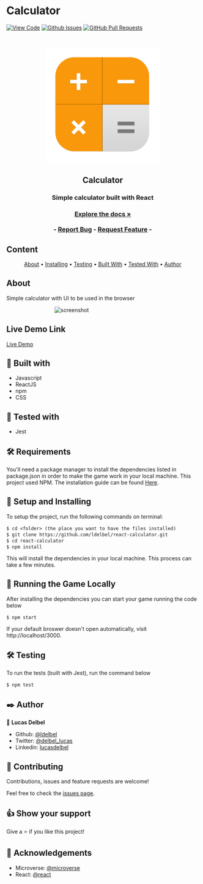 # Calculator

[![View Code](https://img.shields.io/badge/View%20-Code-green)]()
[![Github Issues](https://img.shields.io/badge/GitHub-Issues-orange)]()
[![GitHub Pull Requests](https://img.shields.io/badge/GitHub-Pull%20Requests-blue)]()

<br />
<p align="center">
  <a href="https://github.com/ldelbel/react-calculator">
    <img src="logo.png" alt="Logo" width="300">
  </a>

  <h2 align="center">Calculator</h2>

  <h3 align="center">Simple calculator built with React<h3>
  <p align="center">
    <a href="https://github.com/ldelbel/react-calculator"><strong>Explore the docs »</strong></a>
    <br />
    <br />
    -
    <a href="https://github.com/ldelbel/react-calculator/issues">Report Bug</a>
    -
    <a href="https://github.com/ldelbel/react-calculator/pulls">Request Feature</a>
    -
  </p>
</p>
    
## Content

<p align="center">
  <a href="#about">About</a> •
  <a href="#ins">Installing</a> •
  <a href="#testing">Testing</a> •
  <a href="#with">Built With</a> •
  <a href="#tested">Tested With</a> •
  <a href="#author">Author</a>
</p>

## About <a name = "about"></a>
 
Simple calculator with UI to be used in the browser 
 
&nbsp;&nbsp;&nbsp;&nbsp;&nbsp;&nbsp;&nbsp;&nbsp;&nbsp;&nbsp;&nbsp;&nbsp;&nbsp;&nbsp;&nbsp;&nbsp;&nbsp;&nbsp;&nbsp;&nbsp;&nbsp;&nbsp;&nbsp;&nbsp;&nbsp;&nbsp;&nbsp;&nbsp;&nbsp;&nbsp;&nbsp; ![screenshot](screenshot.gif) 

## Live Demo Link <a name = "ldl"></a>

[Live Demo](https://react-calc-lds.herokuapp.com/)

## 🔧 Built with <a name = "with"></a>

- Javascript
- ReactJS
- npm
- CSS

## 🔧 Tested with <a name = "tested"></a>

- Jest

## 🛠 Requirements <a name = "req"></a>

You'll need a package manager to install the dependencies listed in package.json in order to make the game work in your local machine.
This project used NPM. The installation guide can be found [Here](https://www.npmjs.com/get-npm).

## 🔨 Setup and Installing <a name = "ins"></a>

To setup the project, run the following commands on terminal:

```
$ cd <folder> (the place you want to have the files installed)
$ git clone https://github.com/ldelbel/react-calculator.git
$ cd react-calculator
$ npm install

```

This will install the dependencies in your local machine. This process can take a few minutes.

## 🔨 Running the Game Locally

After installing the dependencies you can start your game running the code below

```
$ npm start

```
If your default broswer doesn't open automatically, visit http://localhost/3000.

## 🛠 Testing <a name = "testing"></a>

To run the tests (built with Jest), run the command below

```
$ npm test

```

## ✒️ Author <a name = "author"></a>

👤 **Lucas Delbel**

- Github: [@ldelbel](https://github.com/ldelbel)
- Twitter: [@delbel_lucas](https://twitter.com/delbel_lucas)
- Linkedin: [lucasdelbel](https://www.linkedin.com/in/lucasdelbel/)

## 🤝 Contributing

Contributions, issues and feature requests are welcome!

Feel free to check the [issues page]().

## 👍 Show your support

Give a ⭐️ if you like this project!

## :clap: Acknowledgements

- Microverse: [@microverse](https://www.microverse.org/)
- React: [@react](https://reactjs.org/)
